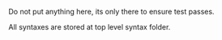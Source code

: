 Do not put anything here, its only there to ensure test passes.

All syntaxes are stored at top level syntax folder.
